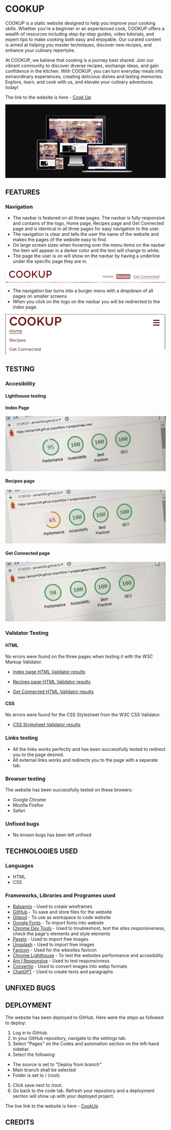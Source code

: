 # COOKUP

COOKUP is a static website designed to help you improve your cooking skills. Whether you're a beginner or an experienced cook, COOKUP offers a wealth of resources including step-by-step guides, video tutorials, and expert tips to make cooking both easy and enjoyable. Our curated content is aimed at helping you master techniques, discover new recipes, and enhance your culinary repertoire.

At COOKUP, we believe that cooking is a journey best shared. Join our vibrant community to discover diverse recipes, exchange ideas, and gain confidence in the kitchen. With COOKUP, you can turn everyday meals into extraordinary experiences, creating delicious dishes and lasting memories. Explore, learn, and cook with us, and elevate your culinary adventures today!

The link to the website is here - [Cook Up](https://aimanh04.github.io/portfolio-1-project/getconnected.html)

![Cook Up Am i responsive website](readme/feature-screenshots/screenshot.png)

## FEATURES

### Navigation

- The navbar is featured on all three pages. The navbar is fully responsive and contains of the logo, Home page, Recipes page and Get Connected page and is identical in all three pages for easy navigation to the user.
- The navigation is clear and tells the user the name of the website and makes the pages of the website easy to find.
- On large screen sizes when hovering over the menu items on the navbar the item will appear in a darker color and the text will change to white.
- The page the user is on will show on the navbar by having a underline under the specific page they are in.

![Navigation Bar](readme/feature-screenshots/navbar.png)

- The navigation bar turns into a burger menu with a dropdown of all pages on smaller screens
- When you click on the logo on the navbar you will be redirected to the index page.


![Navigation Bar on smaller screens](readme/feature-screenshots/navbar-dropdown.png)



## TESTING
### Accesibility

#### Lighthouse testing
#### Index Page

![Index Lighthouse](readme/lighthouse-screenshots/IMG_1257.jpg)

#### Recipes page

![Recipes Lighthouse](readme/lighthouse-screenshots/IMG_1256.jpg)

#### Get Connected page

![Get Connected Lighthouse](readme/lighthouse-screenshots/IMG_1255.jpg)

### Validator Testing

#### HTML
No errors were found on the three pages when testing it with the W3C Markup Validator.

- [Index page HTML Validator results](https://validator.w3.org/nu/?showsource=yes&doc=https%3A%2F%2Faimanh04.github.io%2Fportfolio-1-project%2F)

- [Recipes page HTML Validator results](https://validator.w3.org/nu/?showsource=yes&doc=https%3A%2F%2Faimanh04.github.io%2Fportfolio-1-project%2Frecipes.html)

- [Get Connected HTML Validator results](https://validator.w3.org/nu/?showsource=yes&doc=https%3A%2F%2Faimanh04.github.io%2Fportfolio-1-project%2Fgetconnected.html)

#### CSS
No errors were found for the CSS Stylesheet from the W3C CSS Validator.

- [CSS Stylesheet Validator results](https://jigsaw.w3.org/css-validator/validator?uri=https%3A%2F%2Faimanh04.github.io%2Fportfolio-1-project%2F&profile=css3svg&usermedium=all&warning=1&vextwarning=&lang=sv)


### Links testing

- All the links works perfectly and has been successfully tested to redirect you to the page desired.
- All external links works and redirects you to the page with a seperate tab.

### Browser testing
The website has been successfully tested on these browers:

- Google Chrome
- Mozilla Firefox
- Safari

### Unfixed bugs

- No known bugs has been left unfixed

## TECHNOLOGIES USED
### Languages

- HTML 
- CSS

### Frameworks, Libraries and Programes used

- [Balsamiq](https://balsamiq.com/wireframes/) - Used to create wireframes
- [GitHub](https://GitHub.com/) - To save and store files for the website
- [Gitpod](https://gitpod.io/) - To use as workspace to code website
- [Google Fonts](https://fonts.google.com/) - To import fonts into website
- [Chrome Dev Tools](https://developers.google.com/web/tools/chrome-devtools) - Used to troubleshoot, test the sites responsiveness, check the page's elements and style elements
- [Pexels](https://www.pexels.com/) - Used to import free images
- [Unsplash](https://unsplash.com/de) - Used to import free images
- [Favicon](https://www.favicon.cc/) - Used for the wbesites favicon
- [Chrome Lighthouse](https://developers.google.com/web/tools/lighthouse) - To test the websites performance and accesibility
- [Am I Responsive](https://ui.dev/amiresponsive) - Used to test responsivness
- [Convertio](https://convertio.co/) - Used to convert images into webp formats
- [ChatGPT](https://chatgpt.com/) - Used to create texts and paragraphs


## UNFIXED BUGS


## DEPLOYMENT

The website has been deployed to GitHub. Here were the steps as followed to deploy:
1. Log in to GitHub.
2. In your GitHub repository, navigate to the settings tab.
3. Select "Pages" on the Codes and automation section on the left-hand sidebar.
4. Select the following:
- The source is set to "Deploy from branch"
- Main branch shall be selected
- Folder is set to / (root).
5. Click save next to /root.
6. Go back to the code tab. Refresh your repository and a deployment section will show up with your deployed project.

The live link to the website is here - [CookUp](https://aimanh04.github.io/portfolio-1-project/)

## CREDITS
